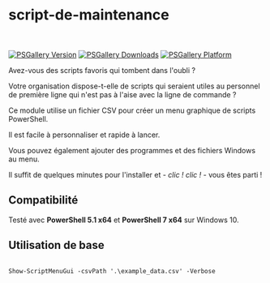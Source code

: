 # script-de-maintenance
<br><br>
[![PSGallery Version](https://img.shields.io/powershellgallery/v/PSScriptMenuGui.png?style=for-the-badge&logo=powershell&label=PowerShell%20Gallery)](https://www.powershellgallery.com/packages/PSScriptMenuGui/) [![PSGallery Downloads](https://img.shields.io/powershellgallery/dt/PSScriptMenuGui.png?style=for-the-badge&label=Downloads)](https://www.powershellgallery.com/packages/PSScriptMenuGui/) [![PSGallery Platform](https://img.shields.io/powershellgallery/p/PSScriptMenuGui.png?style=for-the-badge&label=Platform)](https://www.powershellgallery.com/packages/PSScriptMenuGui/)

Avez-vous des scripts favoris qui tombent dans l'oubli ?

Votre organisation dispose-t-elle de scripts qui seraient utiles au personnel de première ligne qui n'est pas à l'aise avec la ligne de commande ?

Ce module utilise un fichier CSV pour créer un menu graphique de scripts PowerShell.

Il est facile à personnaliser et rapide à lancer.

Vous pouvez également ajouter des programmes et des fichiers Windows au menu.

Il suffit de quelques minutes pour l'installer et - *clic ! clic !* - vous êtes parti !

## Compatibilité

Testé avec **PowerShell 5.1 x64** et **PowerShell 7 x64** sur Windows 10.


## Utilisation de base
<pre><code>
Show-ScriptMenuGui -csvPath '.\example_data.csv' -Verbose
<code><pre>

